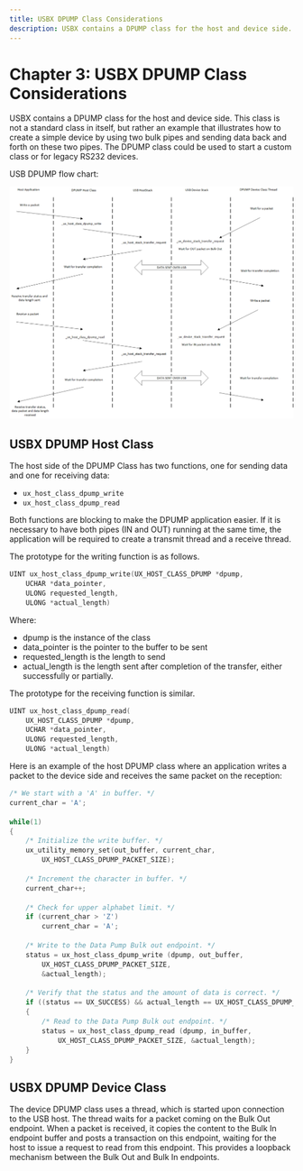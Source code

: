 ```yaml
---
title: USBX DPUMP Class Considerations
description: USBX contains a DPUMP class for the host and device side.
---
```

# Chapter 3: USBX DPUMP Class Considerations

USBX contains a DPUMP class for the host and device side. This class is not a standard class in itself, but rather an example that illustrates how to create a simple device by using two bulk pipes and sending data back and forth on these two pipes. The DPUMP class could be used to start a custom class or for legacy RS232 devices.

USB DPUMP flow chart:

![USB DPUMP flow chart](./media/usbx-host-stack-supplemental/usb-dpump-flow-chart.png)

## USBX DPUMP Host Class

The host side of the DPUMP Class has two functions, one for sending data and one for receiving data:

- `ux_host_class_dpump_write`
- `ux_host_class_dpump_read`

Both functions are blocking to make the DPUMP application easier. If it is necessary to have both pipes (IN and OUT) running at the same time, the application will be required to create a transmit thread and a receive thread.

The prototype for the writing function is as follows.

```C
UINT ux_host_class_dpump_write(UX_HOST_CLASS_DPUMP *dpump,
    UCHAR *data_pointer,
    ULONG requested_length,  
    ULONG *actual_length)
```

Where:

- dpump is the instance of the class
- data_pointer is the pointer to the buffer to be sent
- requested_length is the length to send
- actual_length is the length sent after completion of the transfer, either successfully or partially.

The prototype for the receiving function is similar.

```C
UINT ux_host_class_dpump_read(
    UX_HOST_CLASS_DPUMP *dpump,
    UCHAR *data_pointer,
    ULONG requested_length,
    ULONG *actual_length)
```

Here is an example of the host DPUMP class where an application writes a packet to the device side and receives the same packet on the reception:

```C
/* We start with a 'A' in buffer. */
current_char = 'A';

while(1)
{
    /* Initialize the write buffer. */
    ux_utility_memory_set(out_buffer, current_char,
        UX_HOST_CLASS_DPUMP_PACKET_SIZE);

    /* Increment the character in buffer. */
    current_char++;

    /* Check for upper alphabet limit. */
    if (current_char > 'Z')
        current_char = 'A';

    /* Write to the Data Pump Bulk out endpoint. */
    status = ux_host_class_dpump_write (dpump, out_buffer,
        UX_HOST_CLASS_DPUMP_PACKET_SIZE,
        &actual_length);

    /* Verify that the status and the amount of data is correct. */
    if ((status == UX_SUCCESS) && actual_length == UX_HOST_CLASS_DPUMP_PACKET_SIZE)
    {
        /* Read to the Data Pump Bulk out endpoint. */
        status = ux_host_class_dpump_read (dpump, in_buffer,
            UX_HOST_CLASS_DPUMP_PACKET_SIZE, &actual_length);
    }
}
```

## USBX DPUMP Device Class

The device DPUMP class uses a thread, which is started upon connection to the USB host. The thread waits for a packet coming on the Bulk Out endpoint. When a packet is received, it copies the content to the Bulk In endpoint buffer and posts a transaction on this endpoint, waiting for the host to issue a request to read from this endpoint. This provides a loopback mechanism between the Bulk Out and Bulk In endpoints.
